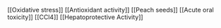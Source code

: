 [[Oxidative stress]]
[[Antioxidant activity]]
[[Peach seeds]]
[[Acute oral toxicity]]
[[CCl4]]
[[Hepatoprotective Activity]]
